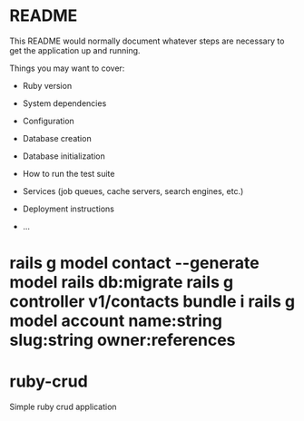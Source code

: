 # README

This README would normally document whatever steps are necessary to get the
application up and running.

Things you may want to cover:

* Ruby version

* System dependencies

* Configuration

* Database creation

* Database initialization

* How to run the test suite

* Services (job queues, cache servers, search engines, etc.)

* Deployment instructions

* ...


rails g model contact --generate model
rails db:migrate
rails g controller v1/contacts
bundle i
rails g model account name:string slug:string owner:references                                                                                
=======
# ruby-crud
Simple ruby crud application

